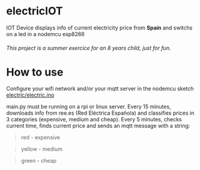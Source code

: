 # electricIOT
IOT Device displays info of current electricity price from **Spain** and switchs on a led in a nodemcu esp8266 

###### This project is a summer exercice for an 8 years child, just for fun.

# How to use

Configure your wifi network and/or your mqtt server in the nodemcu sketch [electric/electric.ino](https://github.com/lenadrolopez/electricIOT/blob/master/electric/electric.ino)

main.py must be running on a rpi or linux server.
Every 15 minutes, downloads info from ree.es (Red Eléctrica Española) and classifies prices in 3 categories (expensive, medium and cheap).
Every 5 minutes, checks current time, finds current price and sends an mqtt message with a string:

> red - expensive

> yellow - medium

> green - cheap


